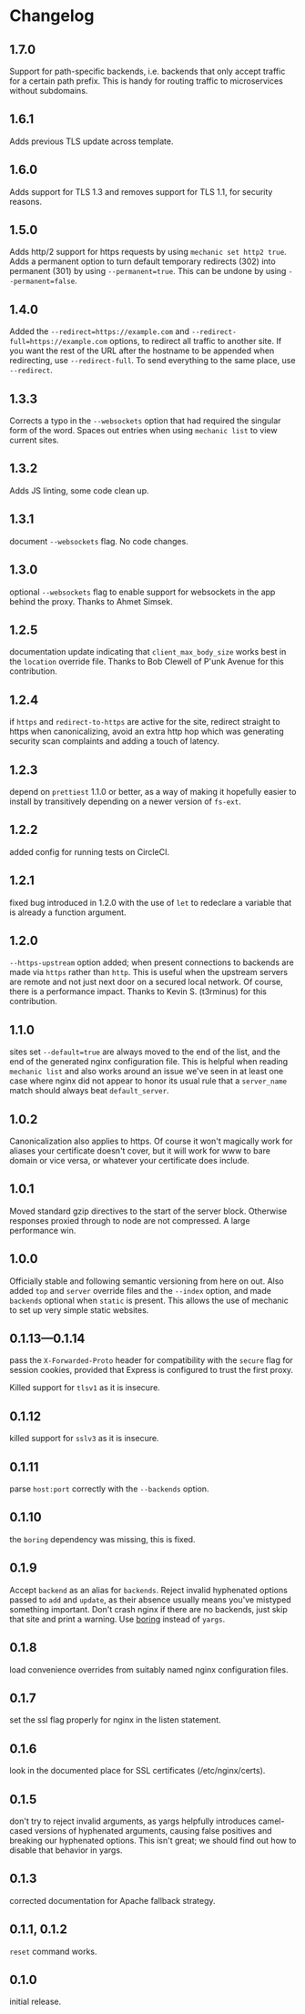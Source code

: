 # Changelog

## 1.7.0
Support for path-specific backends, i.e. backends that only accept traffic for a certain path prefix. This is handy for routing traffic to microservices without subdomains.

## 1.6.1
Adds previous TLS update across template.

## 1.6.0
Adds support for TLS 1.3 and removes support for TLS 1.1, for security reasons.

## 1.5.0
Adds http/2 support for https requests by using `mechanic set http2 true`. Adds a permanent option to turn default temporary redirects (302) into permanent (301) by using `--permanent=true`. This can be undone by using `--permanent=false`.

## 1.4.0
Added the `--redirect=https://example.com` and `--redirect-full=https://example.com` options, to redirect all traffic to another site. If you want the rest of the URL after the hostname to be appended when redirecting, use `--redirect-full`. To send everything to the same place, use `--redirect`.

## 1.3.3
Corrects a typo in the `--websockets` option that had required the singular form of the word. Spaces out entries when using `mechanic list` to view current sites.

## 1.3.2
Adds JS linting, some code clean up.

## 1.3.1
document `--websockets` flag. No code changes.

## 1.3.0
optional `--websockets` flag to enable support for websockets in the app behind the proxy. Thanks to Ahmet Simsek.

## 1.2.5
documentation update indicating that `client_max_body_size` works best in the `location` override file. Thanks to Bob Clewell of P'unk Avenue for this contribution.

## 1.2.4
if `https` and `redirect-to-https` are active for the site, redirect straight to https when canonicalizing, avoid an extra http hop which was generating security scan complaints and adding a touch of latency.

## 1.2.3
depend on `prettiest` 1.1.0 or better, as a way of making it hopefully easier to install by transitively depending on a newer version of `fs-ext`.

## 1.2.2
added config for running tests on CircleCI.

## 1.2.1
fixed bug introduced in 1.2.0 with the use of `let` to redeclare a variable that is already a function argument.

## 1.2.0
`--https-upstream` option added; when present connections to backends are made via `https` rather than `http`. This is useful when the upstream servers are remote and not just next door on a secured local network. Of course, there is a performance impact. Thanks to Kevin S. (t3rminus) for this contribution.

## 1.1.0
sites set `--default=true` are always moved to the end of the list, and the end of the generated nginx configuration file. This is helpful when reading `mechanic list` and also works around an issue we've seen in at least one case where nginx did not appear to honor its usual rule that a `server_name` match should always beat `default_server`.

## 1.0.2
Canonicalization also applies to https. Of course it won't magically
work for aliases your certificate doesn't cover, but it will work for
www to bare domain or vice versa, or whatever your certificate does include.

## 1.0.1
Moved standard gzip directives to the start of the server block. Otherwise responses proxied through to node are not compressed. A large performance win.

## 1.0.0
Officially stable and following semantic versioning from here on out. Also added `top` and `server` override files and the `--index` option, and made `backends` optional when `static` is present. This allows the use of mechanic to set up very simple static websites.

## 0.1.13—0.1.14 
pass the `X-Forwarded-Proto` header for compatibility with the `secure` flag for session cookies, provided that Express is configured to trust the first proxy.

Killed support for `tlsv1` as it is insecure.

## 0.1.12
killed support for `sslv3` as it is insecure.

## 0.1.11
parse `host:port` correctly with the `--backends` option.

## 0.1.10
the `boring` dependency was missing, this is fixed.

## 0.1.9
Accept `backend` as an alias for `backends`. Reject invalid hyphenated options passed to `add` and `update`, as their absence usually means you've mistyped something important. Don't crash nginx if there are no backends, just skip that site and print a warning. Use [boring](https://www.npmjs.com/package/boring) instead of `yargs`.

## 0.1.8
load convenience overrides from suitably named nginx configuration files.

## 0.1.7
set the ssl flag properly for nginx in the listen statement.

## 0.1.6
look in the documented place for SSL certificates (/etc/nginx/certs).

## 0.1.5
don't try to reject invalid arguments, as yargs helpfully introduces camel-cased versions of hyphenated arguments, causing false positives and breaking our hyphenated options. This isn't great; we should find out how to disable that behavior in yargs.

## 0.1.3
corrected documentation for Apache fallback strategy.

## 0.1.1, 0.1.2
`reset` command works.

## 0.1.0
initial release.
